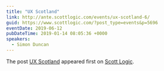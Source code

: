 ```yaml
---
title: "UX Scotland"
link: http://ante.scottlogic.com/events/ux-scotland-6/
guid: https://www.scottlogic.com/?post_type=events&p=5696
eventDate: 2019-06-12
pubDateTime: 2019-01-14 08:05:36 +0000
speakers:
  - Simon Duncan
---
```


<p>The post <a rel="nofollow" href="http://ante.scottlogic.com/events/ux-scotland-6/">UX Scotland</a> appeared first on <a rel="nofollow" href="http://ante.scottlogic.com">Scott Logic</a>.</p>